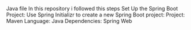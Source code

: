 Java file
In this repository i followed this steps
Set Up the Spring Boot Project:
Use Spring Initializr to create a new Spring Boot project:
Project: Maven
Language: Java
Dependencies: Spring Web
